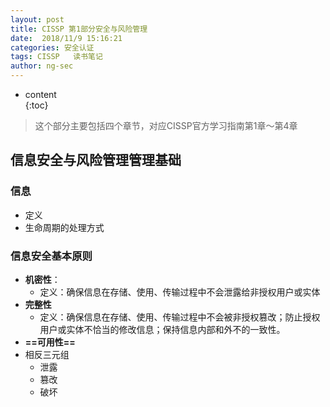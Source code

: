 ```yaml
---
layout: post  
title: CISSP 第1部分安全与风险管理
date:  2018/11/9 15:16:21   
categories: 安全认证 
tags: CISSP   读书笔记
author: ng-sec  
---
```


* content  
{:toc}

> 这个部分主要包括四个章节，对应CISSP官方学习指南第1章～第4章

## 信息安全与风险管理管理基础

### 信息

- 定义
- 生命周期的处理方式


### 信息安全基本原则

 - **机密性**：
	  - 定义：确保信息在存储、使用、传输过程中不会泄露给非授权用户或实体
 - **完整性**
	 - 定义：确保信息在存储、使用、传输过程中不会被非授权篡改；防止授权用户或实体不恰当的修改信息；保持信息内部和外不的一致性。
 - **==可用性==**
 - 相反三元组
	 - 泄露
	 - 篡改
	 - 破坏
